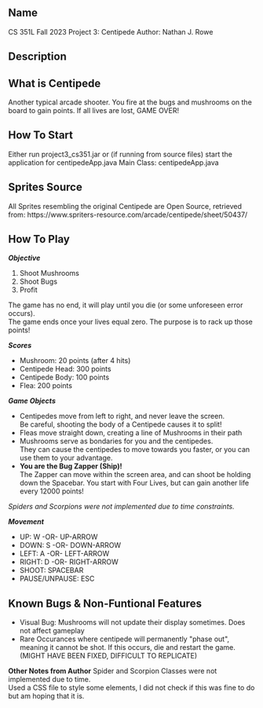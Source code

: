 ## Name
CS 351L Fall 2023 Project 3: Centipede
Author: Nathan J. Rowe

## Description

<h2>What is Centipede</h2>
Another typical arcade shooter. You fire at the bugs and mushrooms on the board to gain points.
If all lives are lost, GAME OVER!

<h2>How To Start</h2>
Either run project3_cs351.jar or (if running from source files) start the application for centipedeApp.java
Main Class: centipedeApp.java

<h2>Sprites Source</h2>
All Sprites resembling the original Centipede are Open Source, retrieved from:
https://www.spriters-resource.com/arcade/centipede/sheet/50437/

## How To Play

***Objective***
<ol>
    <li>Shoot Mushrooms</li>
    <li>Shoot Bugs</li>
    <li>Profit</li>
</ol>
The game has no end, it will play until you die (or some unforeseen error occurs).<br>
The game ends once your lives equal zero. The purpose is to rack up those points!

***Scores***
<ul>
    <li>Mushroom: 20 points (after 4 hits)</li>
    <li>Centipede Head: 300 points</li>
    <li>Centipede Body: 100 points</li>
    <li>Flea: 200 points</li>
</ul>

***Game Objects***
<ul>
    <li>
        Centipedes move from left to right, and never leave the screen.<br>
        Be careful, shooting the body of a Centipede causes it to split!
    </li>
    <li>
        Fleas move straight down, creating a line of Mushrooms in their path
    </li>
    <li>
        Mushrooms serve as bondaries for you and the centipedes.<br>
        They can cause the centipedes to move towards you faster, or you
        can use them to your advantage.
    </li>
    <li>
        <strong>You are the Bug Zapper (Ship)!</strong><br>
        The Zapper can move within the screen area, and can shoot be holding
        down the Spacebar.
        You start with Four Lives, but can gain another life every 12000 points!
    </li>
</ul>
<em>Spiders and Scorpions were not implemented due to time constraints.</em>

***Movement***
<ul>
    <li>UP: W -OR- UP-ARROW</li>
    <li>DOWN: S -OR- DOWN-ARROW</li>
    <li>LEFT: A -OR- LEFT-ARROW</li>
    <li>RIGHT: D -OR- RIGHT-ARROW</li>
    <li>SHOOT: SPACEBAR</li>
    <li>PAUSE/UNPAUSE: ESC</li>
</ul>

## Known Bugs & Non-Funtional Features
<ul>
    <li>Visual Bug: Mushrooms will not update their display sometimes. Does not affect gameplay</li>
    <li>Rare Occurances where centipede will permanently "phase out", meaning it cannot be shot.
        If this occurs, die and restart the game. (MIGHT HAVE BEEN FIXED, DIFFICULT TO REPLICATE)
    </li>
</ul>

**Other Notes from Author**
Spider and Scorpion Classes were not implemented due to time.<br>
Used a CSS file to style some elements, I did not check if this was fine to do but am hoping that it is.